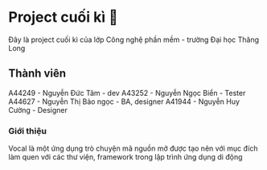 # Project cuối kì 👋
Đây là project cuối kì của lớp Công nghệ phần mềm - trường Đại học Thăng Long

## Thành viên
A44249 - Nguyễn Đức Tâm - dev
A43252 - Nguyễn Ngọc Biển - Tester
A44627 - Nguyễn Thị Bảo ngọc - BA, designer
A41944 - Nguyễn Huy Cường - Designer

### Giới thiệu
Vocal là một ứng dụng trò chuyện mã nguồn mở được tạo nên với mục đích làm quen với các thư viện, framework trong lập trình ứng dụng di động
